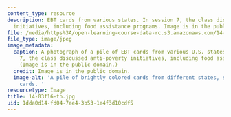 ```yaml
---
content_type: resource
description: EBT cards from various states. In session 7, the class discussed anti-poverty
  initiatives, including food assistance programs. Image is in the public domain.
file: /media/https%3A/open-learning-course-data-rc.s3.amazonaws.com/14-03-microeconomic-theory-and-public-policy-fall-2016/1dda0d14fd047ee43b531e4f3d10cdf5_14-03f16-th.jpg
file_type: image/jpeg
image_metadata:
  caption: A photograph of a pile of EBT cards from various U.S. states. In session
    7, the class discussed anti-poverty initiatives, including food assistance programs.
    (Image is in the public domain.)
  credit: Image is in the public domain.
  image-alt: 'A pile of brightly colored cards from different states, similar to credit
    cards. '
resourcetype: Image
title: 14-03f16-th.jpg
uid: 1dda0d14-fd04-7ee4-3b53-1e4f3d10cdf5
---
```

